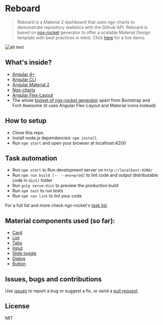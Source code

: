 # Reboard

> Reboard is a Material 2 dashboard that uses ngx-charts to demonstrate repository statistics with the Github API.
> Reboard is based on [ngx-rocket](https://github.com/ngx-rocket/generator-ngx-rocket) generator to offer a scalable 
> Material Design template with best practices in mind. Click [here](https://ksiabani.github.io/reboard) for a live demo.

![alt text](https://raw.githubusercontent.com/ksiabani/reboard/master/src/assets/screenshot.png "Reboard")

## What's inside?

* [Angular 4+](https://github.com/angular/angular)
* [Angular CLI](https://github.com/angular/angular-cli)
* [Angular Material 2](https://github.com/angular/material2)
* [Ngx-charts](https://github.com/swimlane/ngx-charts)
* [Angular Flex-Layout](https://github.com/angular/flex-layout)
* The whole [toolset of ngx-rocket generator](https://github.com/ngx-rocket/generator-ngx-rocket#whats-in-the-box)
apart from Bootstrap and Font Awesome (it uses Angular Flex-Layout and Material icons instead)


## How to setup

- Clone this repo.
- Install node.js dependencies: `npm install`.
- Run `npm start` and open your browser at localhost:4200


## Task automation

- Run `npm start` to Run development server on `http://localhost:4200/`
- Run `npm run build [-- --env=prod]` to lint code and output distributable code in `dist/` folder
- Run `gulp serve:dist` to preview the production build
- Run `npm test` to run tests
- Run `npm run lint` to lint your code

For a full list and more check ngx-rocket's [task list](https://github.com/ngx-rocket/generator-ngx-rocket#main-tasks).


## Material components used (so far):

- [Card](https://material.angular.io/components/card/overview)
- [List](https://material.angular.io/components/list/overview)
- [Tabs](https://material.angular.io/components/tabs/overview)
- [Input](https://material.angular.io/components/input/overview)
- [Slide toggle](https://material.angular.io/components/slide-toggle/overview)
- [Dialog](https://material.angular.io/components/dialog/overview)
- [Button](https://material.angular.io/components/button/overview)


## Issues, bugs and contributions

Use [issues](https://github.com/ksiabani/reboard/issues) to report a bug or suggest a fix, or send a [pull request](https://github.com/ksiabani/reboard/pulls).

## License

MIT
